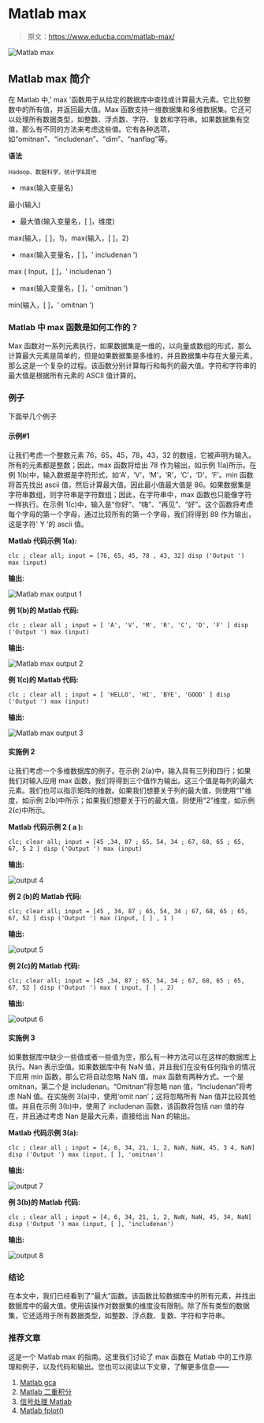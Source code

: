 # Matlab max

> 原文：<https://www.educba.com/matlab-max/>

![Matlab max](img/5844dcf23f4c88eb3de587c6be3fcbe3.png)



## Matlab max 简介

在 Matlab 中,' max '函数用于从给定的数据库中查找或计算最大元素。它比较整数中的所有值，并返回最大值。Max 函数支持一维数据集和多维数据集。它还可以处理所有数据类型，如整数、浮点数、字符、复数和字符串。如果数据集有空值，那么有不同的方法来考虑这些值。它有各种选项，如“omitnan”、“includenan”、“dim”、“nanflag”等。

**语法**

<small>Hadoop、数据科学、统计学&其他</small>

*   max(输入变量名)

最小(输入)

*   最大值(输入变量名，[ ]，维度)

max(输入，[ ]，1)，max(输入，[ ]，2)

*   max(输入变量名，[ ]，' includenan ')

max ( Input，[ ]，' includenan ')

*   max(输入变量名，[ ]，' omitnan ')

min(输入，[ ]，' omitnan ')

### Matlab 中 max 函数是如何工作的？

Max 函数对一系列元素执行，如果数据集是一维的，以向量或数组的形式，那么计算最大元素是简单的，但是如果数据集是多维的，并且数据集中存在大量元素，那么这是一个复杂的过程。该函数分别计算每行和每列的最大值。字符和字符串的最大值是根据所有元素的 ASCII 值计算的。

### 例子

下面举几个例子

#### 示例#1

让我们考虑一个整数元素 76，65，45，78，43，32 的数组，它被声明为输入。所有的元素都是整数；因此，max 函数将给出 78 作为输出，如示例 1(a)所示。在例 1(b)中，输入数据是字符形式，如‘A’，‘V’，‘M’，‘R’，‘C’，‘D’，‘F’。min 函数将首先找出 ascii 值，然后计算最大值。因此最小值最大值是 86。如果数据集是字符串数组，则字符串是字符数组；因此，在字符串中，max 函数也只能像字符一样执行。在示例 1(c)中，输入是“你好”、“嗨”、“再见”、“好”。这个函数将考虑每个字母的第一个字母，通过比较所有的第一个字母，我们将得到 89 作为输出，这是字符' Y '的 ascii 值。

**Matlab 代码示例 1(a):**

`clc ;
clear all;
input = [76, 65, 45, 78 , 43, 32] disp ('Output ')
max (input)`

**输出:**

![Matlab max output 1](img/ffa0146166ba13f2bd08fe51e7353dbc.png)



**例 1(b)的 Matlab 代码:**

`clc ;
clear all ;
input = [ 'A', 'V', 'M', 'R', 'C', 'D', 'F' ] disp ('Output ')
max (input)`

**输出:**

![Matlab max output 2](img/af00a8f8169ac6606872263180910fea.png)



**例 1(c)的 Matlab 代码:**

`clc ;
clear all ;
input = [ 'HELLO', 'HI', 'BYE', 'GOOD' ] disp ('Output ')
max (input)`

**输出:**

![Matlab max output 3](img/f86fd840c1948b9702741d5a4fcb9587.png)



#### 实施例 2

让我们考虑一个多维数据库的例子。在示例 2(a)中，输入具有三列和四行；如果我们对输入应用 max 函数，我们将得到三个值作为输出。这三个值是每列的最大元素。我们也可以指示矩阵的维数。如果我们想要关于列的最大值，则使用“1”维度，如示例 2(b)中所示；如果我们想要关于行的最大值，则使用“2”维度，如示例 2(c)中所示。

**Matlab 代码示例 2 ( a ):**

`clc;
clear all;
input = [45 ,34, 87 ; 65, 54, 34 ; 67, 68, 65 ; 65, 67, 5 2 ] disp ('Output ')
max (input)`

**输出:**

![output 4](img/9fa8f91bf47bee9155249593d3faf0e1.png)



**例 2 (b)的 Matlab 代码:**

`clc;
clear all;
input = [45 , 34, 87 ; 65, 54, 34 ; 67, 68, 65 ; 65, 67, 52 ] disp ('Output ')
max (input, [ ] , 1 )`

**输出:**

![output 5](img/652fe6ec833059b5ceaa0e813409da4a.png)



**例 2(c)的 Matlab 代码:**

`clc;
clear all;
input = [45 ,34, 87 ; 65, 54, 34 ; 67, 68, 65 ; 65, 67, 52 ] disp ('Output ')
max ( input, [ ] , 2)`

**输出:**

![output 6](img/003fe92c3957cc480e42efed9d854612.png)



#### 实施例 3

如果数据库中缺少一些值或者一些值为空，那么有一种方法可以在这样的数据库上执行。Nan 表示空值。如果数据库中有 NaN 值，并且我们在没有任何指令的情况下应用 min 函数，那么它将自动忽略 NaN 值。max 函数有两种方式。一个是 omitnan，第二个是 includenan。“Omitnan”将忽略 nan 值，“Includenan”将考虑 NaN 值。在实施例 3(a)中，使用‘omit nan’；这将忽略所有 Nan 值并比较其他值。并且在示例 3(b)中，使用了 includenan 函数，该函数将包括 nan 值的存在，并且通过考虑 Nan 是最大元素，直接给出 Nan 的输出。

**Matlab 代码示例 3(a):**

`clc ;
clear all ;
input = [4, 6, 34, 21, 1, 2, NaN, NaN, 45, 3 4, NaN] disp ('Output ')
max (input, [ ], 'omitnan')`

**输出:**

![output 7](img/bb74feaa8812e6e98f832d33d5676a59.png)



**例 3(b)的 Matlab 代码:**

`clc ;
clear all ;
input = [4, 6, 34, 21, 1, 2, NaN, NaN, 45, 34, NaN] disp ('Output ')
max (input, [ ], 'includenan')`

**输出:**

![output 8](img/1da27e9b1acd873f5838c925d5720bd7.png)



### 结论

在本文中，我们已经看到了“最大”函数。该函数比较数据库中的所有元素，并找出数据库中的最大值。使用该操作对数据集的维度没有限制。除了所有类型的数据集，它还适用于所有数据类型，如整数、浮点数、复数、字符和字符串。

### 推荐文章

这是一个 Matlab max 的指南。这里我们讨论了 max 函数在 Matlab 中的工作原理和例子，以及代码和输出。您也可以阅读以下文章，了解更多信息——

1.  [Matlab gca](https://www.educba.com/matlab-gca/)
2.  [Matlab 二重积分](https://www.educba.com/matlab-double-integral/)
3.  [信号处理 Matlab](https://www.educba.com/signal-processing-matlab/)
4.  [Matlab fplot()](https://www.educba.com/matlab-fplot/)





